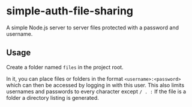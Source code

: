 # simple-auth-file-sharing

A simple Node.js server to server files protected with a password and username.

## Usage

Create a folder named `files` in the project root.

In it, you can place files or folders in the format `<username>:<password>` 
which can then be accessed by logging in with this user.
This also limits usernames and passwords to every character except `/ . :`
If the file is a folder a directory listing is generated.
